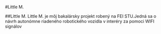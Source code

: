 #Little M.

##Little M.
Little M. je môj bakalársky projekt robený na FEI STU.Jedná sa o návrh autonómne riadeného robotického vozidla v interéry za pomoci WIFI signálov 
